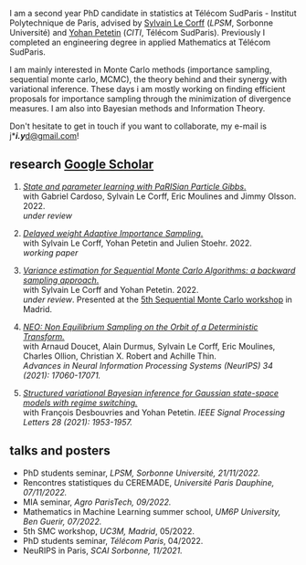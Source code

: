 
I am a second year PhD candidate in statistics at Télécom SudParis - Institut Polytechnique de Paris, advised by [Sylvain Le Corff](https://sylvainlc.github.io) (*LPSM*, Sorbonne Université) and [Yohan Petetin](http://www-public.imtbs-tsp.eu/~petetin/) (*CITI*, Télécom SudParis). Previously I completed an engineering degree in applied Mathematics at Télécom SudParis.

I am mainly interested in Monte Carlo methods (importance sampling, sequential monte carlo, MCMC), the theory behind and their synergy with
variational inference. These days i am mostly working on finding efficient proposals for importance sampling through the minimization of divergence measures.    I am also into Bayesian methods and Information Theory.

Don't hesitate to get in touch if you want to collaborate, my e-mail is j****i.y***d@gmail.com!


## research [Google Scholar](https://scholar.google.com/citations?user=JGor6XwAAAAJ&hl=en)
1. [*State and parameter learning with PaRISian Particle Gibbs*.]()  
        with Gabriel Cardoso, Sylvain Le Corff, Eric Moulines and Jimmy Olsson. 2022.   
        *under review*

1. [*Delayed weight Adaptive Importance Sampling*.]()  
        with  Sylvain Le Corff, Yohan Petetin and Julien Stoehr. 2022.  
        *working paper*

1. [*Variance estimation for Sequential Monte Carlo Algorithms: a backward sampling approach*.](https://arxiv.org/pdf/2204.01401.pdf)  
        with Sylvain Le Corff and Yohan Petetin. 2022.  
        *under review*. Presented at the [5th Sequential Monte Carlo workshop](https://smc2022.webs.tsc.uc3m.es) in Madrid.

1. [*NEO: Non Equilibrium Sampling on the Orbit of a Deterministic Transform.*](https://proceedings.neurips.cc/paper/2021/file/8dd291cbea8f231982db0fb1716dfc55-Paper.pdf)  
        with Arnaud Doucet, Alain Durmus, Sylvain Le Corff, Eric Moulines, Charles Ollion, Christian X. Robert and Achille Thin.  
        *Advances in Neural Information Processing Systems (NeurIPS) 34 (2021): 17060-17071.*

1. [*Structured variational Bayesian inference for Gaussian state-space models with regime switching.*]()  
        with François Desbouvries and Yohan Petetin. 
        *IEEE Signal Processing Letters 28 (2021): 1953-1957.* 

## talks and posters

- PhD students seminar, *LPSM, Sorbonne Université, 21/11/2022.*  
- Rencontres statistiques du CEREMADE, *Université Paris Dauphine, 07/11/2022.*  
- MIA seminar, *Agro ParisTech, 09/2022.*  
- Mathematics in Machine Learning summer school, *UM6P University, Ben Guerir, 07/2022.*  
- 5th SMC workshop, *UC3M, Madrid*, 05/2022.  
- PhD students seminar, *Télécom Paris*, 04/2022.   
- NeuRIPS in Paris, *SCAI Sorbonne, 11/2021.*  